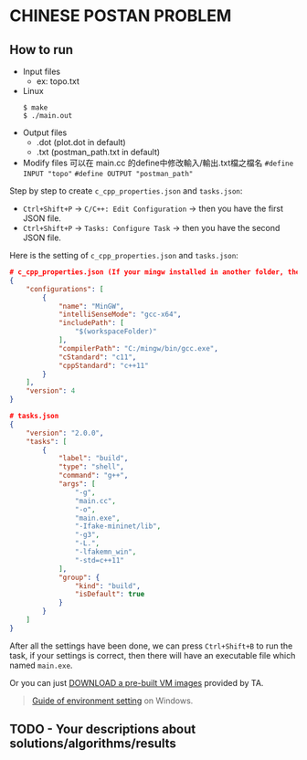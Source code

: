 # CHINESE POSTAN PROBLEM

## How to run
* Input files 
    * ex: topo.txt
* Linux
    ```
    $ make 
    $ ./main.out
    ```
* Output files
    * .dot (plot.dot in default)
    * .txt (postman_path.txt in default)
* Modify files
可以在 main.cc 的define中修改輸入/輸出.txt檔之檔名
`#define INPUT "topo"`
`#define OUTPUT "postman_path"`



Step by step to create `c_cpp_properties.json` and `tasks.json`:
* `Ctrl+Shift+P` -> `C/C++: Edit Configuration` -> then you have the first JSON file.
* `Ctrl+Shift+P` -> `Tasks: Configure Task` -> then you have the second JSON file.

Here is the setting of `c_cpp_properties.json` and `tasks.json`:
```json
# c_cpp_properties.json (If your mingw installed in another folder, then you have to change the value in `compilterPath`)
{
    "configurations": [
        {
            "name": "MinGW",
            "intelliSenseMode": "gcc-x64",
            "includePath": [
                "$(workspaceFolder)"
            ],
            "compilerPath": "C:/mingw/bin/gcc.exe",
            "cStandard": "c11",
            "cppStandard": "c++11"
        }
    ],
    "version": 4
}

# tasks.json
{
    "version": "2.0.0",
    "tasks": [
        {
            "label": "build",
            "type": "shell",
            "command": "g++",
            "args": [
                "-g",
                "main.cc",
                "-o",
                "main.exe",
                "-Ifake-mininet/lib",
                "-g3",
                "-L.",
                "-lfakemn_win",
                "-std=c++11"
            ],
            "group": {
                "kind": "build",
                "isDefault": true
            }
        }
    ]
}
```

After all the settings have been done, we can press `Ctrl+Shift+B` to run the task, if your settings is correct, then there will have an executable file which named `main.exe`.

Or you can just [DOWNLOAD a pre-built VM images](http://gofile.me/39GpL/XU5tznyO6) provided by TA.

> [Guide of environment setting](https://hackmd.io/-5WZQC-1QqOeV3KUX65tEw?view) on Windows.

## TODO - Your descriptions about solutions/algorithms/results
